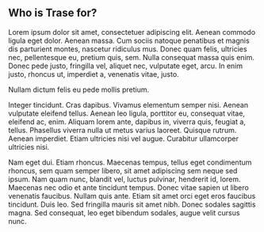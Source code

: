 ## Who is Trase for?

Lorem ipsum dolor sit amet, consectetuer adipiscing elit. Aenean commodo ligula eget dolor. 
Aenean massa. Cum sociis natoque penatibus et magnis dis parturient montes, nascetur ridiculus 
mus. Donec quam felis, ultricies nec, pellentesque eu, pretium quis, sem. Nulla consequat massa 
quis enim. Donec pede justo, fringilla vel, aliquet nec, vulputate eget, arcu. In enim justo, 
rhoncus ut, imperdiet a, venenatis vitae, justo.

Nullam dictum felis eu pede mollis pretium. 

Integer tincidunt. Cras dapibus. Vivamus elementum semper nisi. Aenean vulputate eleifend tellus.
Aenean leo ligula, porttitor eu, consequat vitae, eleifend ac, enim. Aliquam lorem ante, dapibus
in, viverra quis, feugiat a, tellus. Phasellus viverra nulla ut metus varius laoreet. Quisque 
rutrum. Aenean imperdiet. Etiam ultricies nisi vel augue. Curabitur ullamcorper ultricies nisi.

Nam eget dui. Etiam rhoncus. Maecenas tempus, tellus eget condimentum rhoncus, sem quam semper
libero, sit amet adipiscing sem neque sed ipsum. Nam quam nunc, blandit vel, luctus pulvinar,
hendrerit id, lorem. Maecenas nec odio et ante tincidunt tempus. Donec vitae sapien ut 
libero venenatis faucibus. Nullam quis ante. Etiam sit amet orci eget eros faucibus 
tincidunt. Duis leo. Sed fringilla mauris sit amet nibh. Donec sodales sagittis magna. Sed 
consequat, leo eget bibendum sodales, augue velit cursus nunc.
